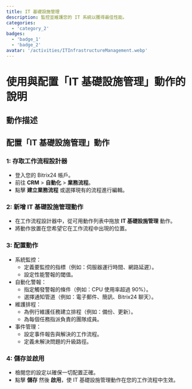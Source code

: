 ```yaml
---
title: IT 基礎設施管理
description: 監控並維護您的 IT 系統以獲得最佳性能。
categories: 
  - 'category_2'
badges: 
  - 'badge_1'
  - 'badge_2'
avatar: '/activities/ITInfrastructureManagement.webp'
---
```

# 使用與配置「IT 基礎設施管理」動作的說明

## 動作描述

## **配置「IT 基礎設施管理」動作**

### 1: 存取工作流程設計器
- 登入您的 Bitrix24 帳戶。
- 前往 **CRM** > **自動化** > **業務流程**。
- 點擊 **建立業務流程** 或選擇現有的流程進行編輯。

### 2: 新增 IT 基礎設施管理動作
- 在工作流程設計器中，從可用動作列表中拖放 **IT 基礎設施管理** 動作。
- 將動作放置在您希望它在工作流程中出現的位置。

### 3: 配置動作
- 系統監控：
  - 定義要監控的指標（例如：伺服器運行時間、網路延遲）。
  - 設定性能警報的閾值。
- 自動化警報：
  - 指定觸發警報的條件（例如：CPU 使用率超過 90%）。
  - 選擇通知管道（例如：電子郵件、簡訊、Bitrix24 聊天）。
- 維護排程：
  - 為例行維護任務建立排程（例如：備份、更新）。
  - 為每個任務指派負責的團隊成員。
- 事件管理：
  - 設定事件報告與解決的工作流程。
  - 定義未解決問題的升級路徑。

### 4: 儲存並啟用
- 檢閱您的設定以確保一切配置正確。
- 點擊 **儲存** 然後 **啟用**，使 IT 基礎設施管理動作在您的工作流程中生效。